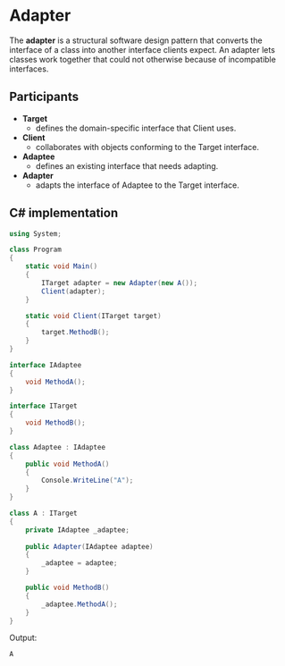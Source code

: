 # Adapter

The **adapter** is a structural software design pattern that converts the interface of a class into another interface clients expect. An adapter lets classes work together that could not otherwise because of incompatible interfaces.

## Participants

* **Target**
  * defines the domain-specific interface that Client uses.
* **Client**
  * collaborates with objects conforming to the Target interface.
* **Adaptee**
  * defines an existing interface that needs adapting.
* **Adapter**
  * adapts the interface of Adaptee to the Target interface.

## C# implementation

```csharp
using System;

class Program
{
    static void Main()
    {
        ITarget adapter = new Adapter(new A());
        Client(adapter);
    }

    static void Client(ITarget target)
    {
        target.MethodB();
    }
}

interface IAdaptee
{
    void MethodA();
}

interface ITarget
{
    void MethodB();
}

class Adaptee : IAdaptee
{
    public void MethodA()
    {
        Console.WriteLine("A");
    }
}

class A : ITarget
{
    private IAdaptee _adaptee;
    
    public Adapter(IAdaptee adaptee)
    {
        _adaptee = adaptee;
    }

    public void MethodB()
    {
        _adaptee.MethodA();
    }
}
```

Output:

```console
A
```
